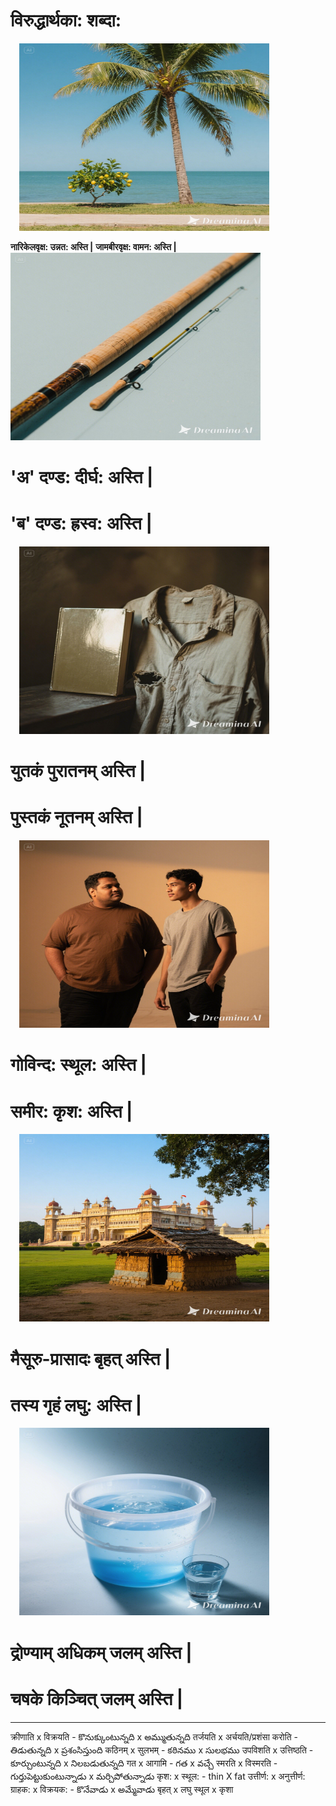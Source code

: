# विरुद्धार्थका: शब्दा:  

&emsp;<img src="pics\unnatha-vaamatha.jpeg" width="400" height="300" />

**नारिकेलवृक्ष: उन्नत: अस्ति |**
**जामबीरवृक्ष: वामन: अस्ति |**
&emsp;<img src="pics\dirgha-hraswa.jpeg" width="400" height="300" />
# 'अ' दण्ड: दीर्घ: अस्ति |
# 'ब' दण्ड: ह्रस्व: अस्ति |
&emsp;<img src="pics\nuuthanam-puraathanam.jpeg" width="400" height="300" />
# युतकं पुरातनम् अस्ति |
# पुस्तकं नूतनम् अस्ति |
&emsp;<img src="pics\sthula-krusha.jpeg" width="400" height="300" />
# गोविन्द: स्थूल: अस्ति |
# समीर: कृश: अस्ति |
&emsp;<img src="pics\bruhath-laghu.jpeg" width="400" height="300" />
# मैसूरु-प्रासादः बृहत् अस्ति |
# तस्य गृहं लघु: अस्ति |
&emsp;<img src="pics\adhikam-kinchith.jpeg" width="400" height="300" />
# द्रोण्याम् अधिकम् जलम् अस्ति |
# चषके किञ्चित् जलम् अस्ति |

***************************************





क्रीणाति x विक्रयति - కొనుక్కుంటున్నది x అమ్ముతున్నది 
तर्जयति x अर्चयति/प्रशंसा करोति - తిడుతున్నది x ప్రశంసిస్తుంది
कठिनम् x सुलभम् - కఠినము x సులభము 
उपविशति x उत्तिष्ठति - కూర్చుంటున్నది x నిలబడుతున్నది
गत x आगामि - గత x వచ్చే 
स्मरति x विस्मरति - గుర్తుపెట్టుకుంటున్నాడు x మర్చిపోతున్నాడు 
कृश: x स्थूल: - thin X fat
उत्तीर्ण: x अनुत्तीर्ण:
ग्राहक: x विक्रयक: - కొనేవాడు x అమ్మేవాడు 
बृहत् x लघु 
स्थूल  x कृशा
